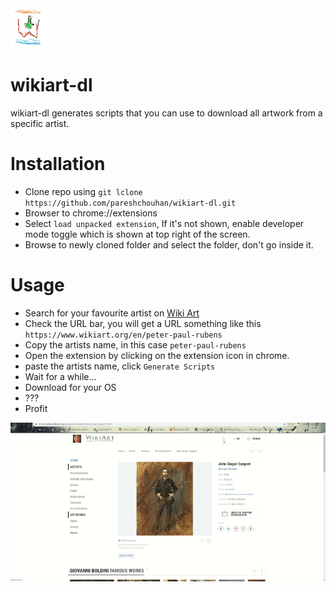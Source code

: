 <img src="https://github.com/pareshchouhan/wikiart-dl/blob/master/wikiart-dl.png?raw=true" />

# wikiart-dl
wikiart-dl generates scripts that you can use to download all artwork from a specific artist.

# Installation
* Clone repo using `git lclone https://github.com/pareshchouhan/wikiart-dl.git`
* Browser to chrome://extensions
* Select `load unpacked extension`, If it's not shown, enable developer mode toggle which is shown at top right of the screen.
* Browse to newly cloned folder and select the folder, don't go inside it.

# Usage
* Search for your favourite artist on [Wiki Art](https://wikiart.org)
* Check the URL bar, you will get a URL something like this `https://www.wikiart.org/en/peter-paul-rubens`
* Copy the artists name, in this case `peter-paul-rubens`
* Open the extension by clicking on the extension icon in chrome.
* paste the artists name, click `Generate Scripts`
* Wait for a while...
* Download for your OS
* ???
* Profit

<img src="https://github.com/pareshchouhan/wikiart-dl/blob/master/how-to-dl-2.gif?raw=true" />
